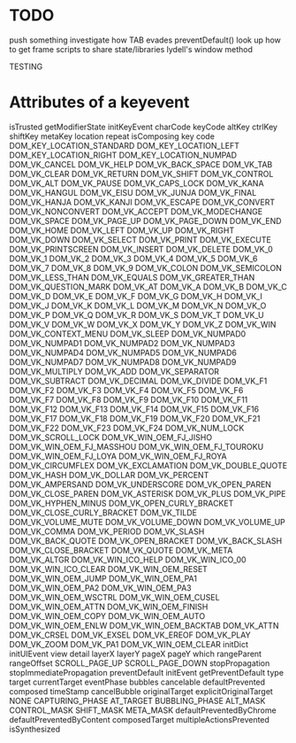 # TODO

push something
investigate how TAB evades preventDefault()
look up how to get frame scripts to share state/libraries
lydell's window method

TESTING

# Attributes of a keyevent

isTrusted 
getModifierState 
initKeyEvent 
charCode 
keyCode 
altKey 
ctrlKey 
shiftKey 
metaKey 
location 
repeat 
isComposing 
key 
code 
DOM_KEY_LOCATION_STANDARD 
DOM_KEY_LOCATION_LEFT 
DOM_KEY_LOCATION_RIGHT 
DOM_KEY_LOCATION_NUMPAD 
DOM_VK_CANCEL 
DOM_VK_HELP 
DOM_VK_BACK_SPACE 
DOM_VK_TAB 
DOM_VK_CLEAR 
DOM_VK_RETURN 
DOM_VK_SHIFT 
DOM_VK_CONTROL 
DOM_VK_ALT 
DOM_VK_PAUSE 
DOM_VK_CAPS_LOCK 
DOM_VK_KANA 
DOM_VK_HANGUL 
DOM_VK_EISU 
DOM_VK_JUNJA 
DOM_VK_FINAL 
DOM_VK_HANJA 
DOM_VK_KANJI 
DOM_VK_ESCAPE 
DOM_VK_CONVERT 
DOM_VK_NONCONVERT 
DOM_VK_ACCEPT 
DOM_VK_MODECHANGE 
DOM_VK_SPACE 
DOM_VK_PAGE_UP 
DOM_VK_PAGE_DOWN 
DOM_VK_END 
DOM_VK_HOME 
DOM_VK_LEFT 
DOM_VK_UP 
DOM_VK_RIGHT 
DOM_VK_DOWN 
DOM_VK_SELECT 
DOM_VK_PRINT 
DOM_VK_EXECUTE 
DOM_VK_PRINTSCREEN 
DOM_VK_INSERT 
DOM_VK_DELETE 
DOM_VK_0 
DOM_VK_1 
DOM_VK_2 
DOM_VK_3 
DOM_VK_4 
DOM_VK_5 
DOM_VK_6 
DOM_VK_7 
DOM_VK_8 
DOM_VK_9 
DOM_VK_COLON 
DOM_VK_SEMICOLON 
DOM_VK_LESS_THAN 
DOM_VK_EQUALS 
DOM_VK_GREATER_THAN 
DOM_VK_QUESTION_MARK 
DOM_VK_AT 
DOM_VK_A 
DOM_VK_B 
DOM_VK_C 
DOM_VK_D 
DOM_VK_E 
DOM_VK_F 
DOM_VK_G 
DOM_VK_H 
DOM_VK_I 
DOM_VK_J 
DOM_VK_K 
DOM_VK_L 
DOM_VK_M 
DOM_VK_N 
DOM_VK_O 
DOM_VK_P 
DOM_VK_Q 
DOM_VK_R 
DOM_VK_S 
DOM_VK_T 
DOM_VK_U 
DOM_VK_V 
DOM_VK_W 
DOM_VK_X 
DOM_VK_Y 
DOM_VK_Z 
DOM_VK_WIN 
DOM_VK_CONTEXT_MENU 
DOM_VK_SLEEP 
DOM_VK_NUMPAD0 
DOM_VK_NUMPAD1 
DOM_VK_NUMPAD2 
DOM_VK_NUMPAD3 
DOM_VK_NUMPAD4 
DOM_VK_NUMPAD5 
DOM_VK_NUMPAD6 
DOM_VK_NUMPAD7 
DOM_VK_NUMPAD8 
DOM_VK_NUMPAD9 
DOM_VK_MULTIPLY 
DOM_VK_ADD 
DOM_VK_SEPARATOR 
DOM_VK_SUBTRACT 
DOM_VK_DECIMAL 
DOM_VK_DIVIDE 
DOM_VK_F1 
DOM_VK_F2 
DOM_VK_F3 
DOM_VK_F4 
DOM_VK_F5 
DOM_VK_F6 
DOM_VK_F7 
DOM_VK_F8 
DOM_VK_F9 
DOM_VK_F10 
DOM_VK_F11 
DOM_VK_F12 
DOM_VK_F13 
DOM_VK_F14 
DOM_VK_F15 
DOM_VK_F16 
DOM_VK_F17 
DOM_VK_F18 
DOM_VK_F19 
DOM_VK_F20 
DOM_VK_F21 
DOM_VK_F22 
DOM_VK_F23 
DOM_VK_F24 
DOM_VK_NUM_LOCK 
DOM_VK_SCROLL_LOCK 
DOM_VK_WIN_OEM_FJ_JISHO 
DOM_VK_WIN_OEM_FJ_MASSHOU 
DOM_VK_WIN_OEM_FJ_TOUROKU 
DOM_VK_WIN_OEM_FJ_LOYA 
DOM_VK_WIN_OEM_FJ_ROYA 
DOM_VK_CIRCUMFLEX 
DOM_VK_EXCLAMATION 
DOM_VK_DOUBLE_QUOTE 
DOM_VK_HASH 
DOM_VK_DOLLAR 
DOM_VK_PERCENT 
DOM_VK_AMPERSAND 
DOM_VK_UNDERSCORE 
DOM_VK_OPEN_PAREN 
DOM_VK_CLOSE_PAREN 
DOM_VK_ASTERISK 
DOM_VK_PLUS 
DOM_VK_PIPE 
DOM_VK_HYPHEN_MINUS 
DOM_VK_OPEN_CURLY_BRACKET 
DOM_VK_CLOSE_CURLY_BRACKET 
DOM_VK_TILDE 
DOM_VK_VOLUME_MUTE 
DOM_VK_VOLUME_DOWN 
DOM_VK_VOLUME_UP 
DOM_VK_COMMA 
DOM_VK_PERIOD 
DOM_VK_SLASH 
DOM_VK_BACK_QUOTE 
DOM_VK_OPEN_BRACKET 
DOM_VK_BACK_SLASH 
DOM_VK_CLOSE_BRACKET 
DOM_VK_QUOTE 
DOM_VK_META 
DOM_VK_ALTGR 
DOM_VK_WIN_ICO_HELP 
DOM_VK_WIN_ICO_00 
DOM_VK_WIN_ICO_CLEAR 
DOM_VK_WIN_OEM_RESET 
DOM_VK_WIN_OEM_JUMP 
DOM_VK_WIN_OEM_PA1 
DOM_VK_WIN_OEM_PA2 
DOM_VK_WIN_OEM_PA3 
DOM_VK_WIN_OEM_WSCTRL 
DOM_VK_WIN_OEM_CUSEL 
DOM_VK_WIN_OEM_ATTN 
DOM_VK_WIN_OEM_FINISH 
DOM_VK_WIN_OEM_COPY 
DOM_VK_WIN_OEM_AUTO 
DOM_VK_WIN_OEM_ENLW 
DOM_VK_WIN_OEM_BACKTAB 
DOM_VK_ATTN 
DOM_VK_CRSEL 
DOM_VK_EXSEL 
DOM_VK_EREOF 
DOM_VK_PLAY 
DOM_VK_ZOOM 
DOM_VK_PA1 
DOM_VK_WIN_OEM_CLEAR 
initDict 
initUIEvent 
view 
detail 
layerX 
layerY 
pageX 
pageY 
which 
rangeParent 
rangeOffset 
SCROLL_PAGE_UP 
SCROLL_PAGE_DOWN 
stopPropagation 
stopImmediatePropagation 
preventDefault 
initEvent 
getPreventDefault 
type 
target 
currentTarget 
eventPhase 
bubbles 
cancelable 
defaultPrevented 
composed 
timeStamp 
cancelBubble 
originalTarget 
explicitOriginalTarget 
NONE 
CAPTURING_PHASE 
AT_TARGET 
BUBBLING_PHASE 
ALT_MASK 
CONTROL_MASK 
SHIFT_MASK 
META_MASK 
defaultPreventedByChrome 
defaultPreventedByContent 
composedTarget 
multipleActionsPrevented 
isSynthesized

